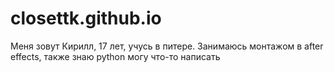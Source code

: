 # closettk.github.io
Меня зовут Кирилл, 17 лет, учусь в питере. Занимаюсь монтажом в after effects, также знаю python могу что-то написать
